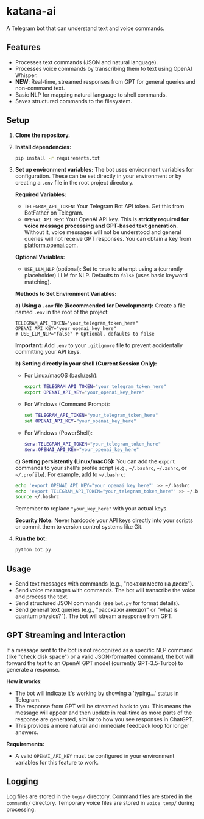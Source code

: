 # katana-ai

A Telegram bot that can understand text and voice commands.

## Features

-   Processes text commands (JSON and natural language).
-   Processes voice commands by transcribing them to text using OpenAI Whisper.
-   **NEW**: Real-time, streamed responses from GPT for general queries and non-command text.
-   Basic NLP for mapping natural language to shell commands.
-   Saves structured commands to the filesystem.

## Setup

1.  **Clone the repository.**
2.  **Install dependencies:**
    ```bash
    pip install -r requirements.txt
    ```
3.  **Set up environment variables:**
    The bot uses environment variables for configuration. These can be set directly in your environment or by creating a `.env` file in the root project directory.

    **Required Variables:**
    *   `TELEGRAM_API_TOKEN`: Your Telegram Bot API token. Get this from BotFather on Telegram.
    *   `OPENAI_API_KEY`: Your OpenAI API key. This is **strictly required for voice message processing and GPT-based text generation**. Without it, voice messages will not be understood and general queries will not receive GPT responses. You can obtain a key from [platform.openai.com](https://platform.openai.com/).

    **Optional Variables:**
    *   `USE_LLM_NLP` (optional): Set to `true` to attempt using a (currently placeholder) LLM for NLP. Defaults to `false` (uses basic keyword matching).

    **Methods to Set Environment Variables:**

    **a) Using a `.env` file (Recommended for Development):**
    Create a file named `.env` in the root of the project:
    ```env
    TELEGRAM_API_TOKEN="your_telegram_token_here"
    OPENAI_API_KEY="your_openai_key_here"
    # USE_LLM_NLP="false" # Optional, defaults to false
    ```
    **Important:** Add `.env` to your `.gitignore` file to prevent accidentally committing your API keys.

    **b) Setting directly in your shell (Current Session Only):**
    *   For Linux/macOS (bash/zsh):
        ```bash
        export TELEGRAM_API_TOKEN="your_telegram_token_here"
        export OPENAI_API_KEY="your_openai_key_here"
        ```
    *   For Windows (Command Prompt):
        ```cmd
        set TELEGRAM_API_TOKEN="your_telegram_token_here"
        set OPENAI_API_KEY="your_openai_key_here"
        ```
    *   For Windows (PowerShell):
        ```powershell
        $env:TELEGRAM_API_TOKEN="your_telegram_token_here"
        $env:OPENAI_API_KEY="your_openai_key_here"
        ```

    **c) Setting persistently (Linux/macOS):**
    You can add the `export` commands to your shell's profile script (e.g., `~/.bashrc`, `~/.zshrc`, or `~/.profile`). For example, add to `~/.bashrc`:
    ```bash
    echo 'export OPENAI_API_KEY="your_openai_key_here"' >> ~/.bashrc
    echo 'export TELEGRAM_API_TOKEN="your_telegram_token_here"' >> ~/.bashrc
    source ~/.bashrc
    ```
    Remember to replace `"your_key_here"` with your actual keys.

    **Security Note:** Never hardcode your API keys directly into your scripts or commit them to version control systems like Git.

4.  **Run the bot:**
    ```bash
    python bot.py
    ```

## Usage

-   Send text messages with commands (e.g., "покажи место на диске").
-   Send voice messages with commands. The bot will transcribe the voice and process the text.
-   Send structured JSON commands (see `bot.py` for format details).
-   Send general text queries (e.g., "расскажи анекдот" or "what is quantum physics?"). The bot will stream a response from GPT.

## GPT Streaming and Interaction

If a message sent to the bot is not recognized as a specific NLP command (like "check disk space") or a valid JSON-formatted command, the bot will forward the text to an OpenAI GPT model (currently GPT-3.5-Turbo) to generate a response.

**How it works:**
-   The bot will indicate it's working by showing a 'typing...' status in Telegram.
-   The response from GPT will be streamed back to you. This means the message will appear and then update in real-time as more parts of the response are generated, similar to how you see responses in ChatGPT.
-   This provides a more natural and immediate feedback loop for longer answers.

**Requirements:**
-   A valid `OPENAI_API_KEY` must be configured in your environment variables for this feature to work.

## Logging

Log files are stored in the `logs/` directory.
Command files are stored in the `commands/` directory.
Temporary voice files are stored in `voice_temp/` during processing.